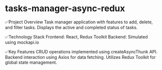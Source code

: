 # tasks-manager-async-redux

✅Project Overview
Task manager application with features to add, delete, and filter tasks.
Displays the active and completed status of tasks.

✅Technology Stack
Frontend: React, Redux Toolkit
Backend: Simulated using mockapi.io

✅Key Features
CRUD operations implemented using createAsyncThunk API.
Backend interaction using Axios for data fetching.
Utilizes Redux Toolkit for global state management.